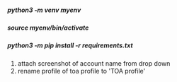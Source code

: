 ##### python3 -m venv myenv
##### source myenv/bin/activate
##### python3 -m pip install -r requirements.txt

1. attach screenshot of account name from drop down
2. rename profile of toa profile to 'TOA profile'
